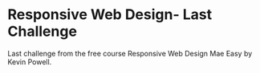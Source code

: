 # Responsive Web Design- Last Challenge

 Last challenge from the free course Responsive Web Design Mae Easy by Kevin Powell.
